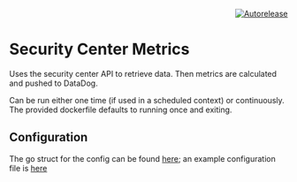 <p align=right>
<a href=https://autorelease.dmz.general.palantir.tech/palantir/tenablesc-metrics><img src=https://img.shields.io/badge/Perform%20an-Autorelease-success.svg alt=Autorelease></a>
</p>

# Security Center Metrics

Uses the security center API to retrieve data.  Then metrics are calculated and pushed to DataDog.

Can be run either one time (if used in a scheduled context) or continuously.  The provided dockerfile defaults to running once and exiting.

## Configuration

The go struct for the config can be found [here](cmd/config.go#L26); an example configuration file is [here](config/example-config.yml)
